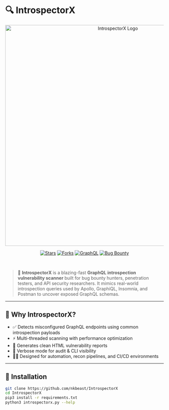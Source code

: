 # 🔍 IntrospectorX

<p align="center">
  <img src="https://raw.githubusercontent.com/nkbeast/IntrospectorX/banner.png" width="700px" alt="IntrospectorX Logo">
</p>

<p align="center">
  <a href="https://github.com/nkbeast/IntrospectorX"><img src="https://img.shields.io/github/stars/nkbeast/IntrospectorX?style=for-the-badge&color=black" alt="Stars"></a>
  <a href="https://github.com/nkbeast/IntrospectorX"><img src="https://img.shields.io/github/forks/nkbeast/IntrospectorX?style=for-the-badge&color=black" alt="Forks"></a>
  <a href="#"><img src="https://img.shields.io/badge/GraphQL-Scanner-red?style=for-the-badge&logo=graphql" alt="GraphQL"></a>
  <a href="#"><img src="https://img.shields.io/badge/Made%20for-Bugbounty-blue?style=for-the-badge&logo=bugcrowd" alt="Bug Bounty"></a>
</p>

<br>

> 🚀 **IntrospectorX** is a blazing-fast **GraphQL introspection vulnerability scanner** built for bug bounty hunters, penetration testers, and API security researchers. It mimics real-world introspection queries used by Apollo, GraphiQL, Insomnia, and Postman to uncover exposed GraphQL schemas.

---

## 🧠 Why IntrospectorX?

- ✅ Detects misconfigured GraphQL endpoints using common introspection payloads
- ⚡ Multi-threaded scanning with performance optimization
- 📝 Generates clean HTML vulnerability reports
- 💬 Verbose mode for audit & CLI visibility
- 🕵️‍♂️ Designed for automation, recon pipelines, and CI/CD environments

---

## 🚀 Installation

```bash
git clone https://github.com/nkbeast/IntrospectorX
cd IntrospectorX
pip3 install -r requirements.txt
python3 introspectorx.py --help

